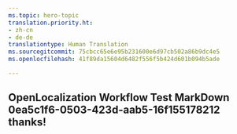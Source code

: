```yaml
---
ms.topic: hero-topic
translation.priority.ht:
- zh-cn
- de-de
translationtype: Human Translation
ms.sourcegitcommit: 75cbcc65e6e95b231600e6d97cb502a86b9dc4e5
ms.openlocfilehash: 41f89da15604d6482f556f5b424d601b094b5ade

---
```

## OpenLocalization Workflow Test MarkDown 0ea5c1f6-0503-423d-aab5-16f155178212 thanks!



<!--HONumber=Aug16_HO4-->


